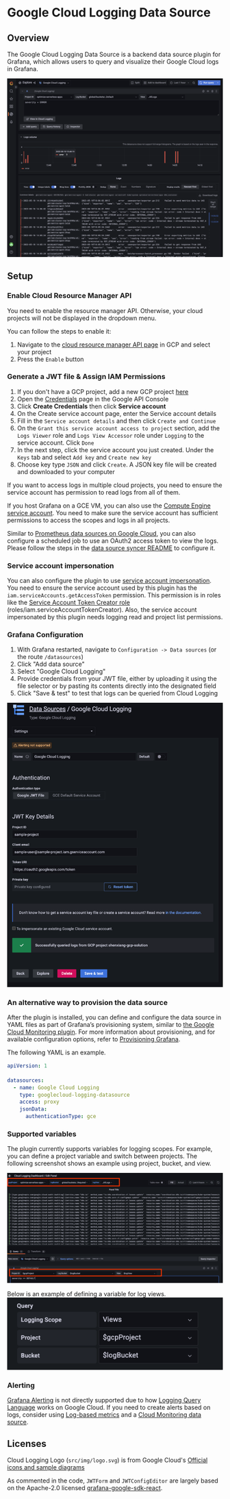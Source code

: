 # Google Cloud Logging Data Source

## Overview
The Google Cloud Logging Data Source is a backend data source plugin for Grafana,
which allows users to query and visualize their Google Cloud logs in Grafana.

![image info](https://github.com/GoogleCloudPlatform/cloud-logging-data-source-plugin/blob/main/src/img/cloud_logging_explore_view.png?raw=true)

## Setup

### Enable Cloud Resource Manager API

You need to enable the resource manager API. Otherwise, your cloud projects will not be displayed in the dropdown menu.

You can follow the steps to enable it:

1. Navigate to the [cloud resource manager API page](https://console.cloud.google.com/apis/library/cloudresourcemanager.googleapis.com) in GCP and select your project
2. Press the `Enable` button

### Generate a JWT file & Assign IAM Permissions

1. If you don't have a GCP project, add a new GCP project [here](https://cloud.google.com/resource-manager/docs/creating-managing-projects#console)
2. Open the [Credentials](https://console.developers.google.com/apis/credentials) page in the Google API Console
3. Click **Create Credentials** then click **Service account**
4. On the Create service account page, enter the Service account details
5. Fill in the `Service account details` and then click `Create and Continue`
6. On the `Grant this service account access to project` section, add the `Logs Viewer` role and `Logs View Accessor` role under `Logging` to the service account. Click `Done`
7. In the next step, click the service account you just created. Under the `Keys` tab and select `Add key` and `Create new key`
8. Choose key type `JSON` and click `Create`. A JSON key file will be created and downloaded to your computer

If you want to access logs in multiple cloud projects, you need to ensure the service account has permission to read logs from all of them.

If you host Grafana on a GCE VM, you can also use the [Compute Engine service account](https://cloud.google.com/compute/docs/access/service-accounts#serviceaccount). You need to make sure the service account has sufficient permissions to access the scopes and logs in all projects.

Similar to [Prometheus data sources on Google Cloud](https://cloud.google.com/stackdriver/docs/managed-prometheus/query#use-serverless), you can also configure a scheduled job to use an OAuth2 access token to view the logs. Please follow the steps in the [data source syncer README](https://github.com/GoogleCloudPlatform/cloud-logging-data-source-plugin/blob/main/datasource-syncer/README.md) to configure it.

### Service account impersonation
You can also configure the plugin to use [service account impersonation](https://cloud.google.com/iam/docs/service-account-impersonation).
You need to ensure the service account used by this plugin has the `iam.serviceAccounts.getAccessToken` permission. This permission is in roles like the [Service Account Token Creator role](https://cloud.google.com/iam/docs/understanding-roles#iam.serviceAccountTokenCreator) (roles/iam.serviceAccountTokenCreator). Also, the service account impersonated
by this plugin needs logging read and project list permissions.

### Grafana Configuration
1. With Grafana restarted, navigate to `Configuration -> Data sources` (or the route `/datasources`)
2. Click "Add data source"
3. Select "Google Cloud Logging"
4. Provide credentials from your JWT file, either by uploading it using the file selector or by pasting its contents directly into the designated field
5. Click "Save & test" to test that logs can be queried from Cloud Logging

![image info](https://github.com/GoogleCloudPlatform/cloud-logging-data-source-plugin/blob/main/src/img/cloud_logging_config.png?raw=true)

### An alternative way to provision the data source

After the plugin is installed, you can define and configure the data source in YAML files as part of Grafana’s provisioning system, similar to [the Google Cloud Monitoring plugin](https://grafana.com/docs/grafana/latest/datasources/google-cloud-monitoring/#provision-the-data-source). For more information about provisioning, and for available configuration options, refer to [Provisioning Grafana](https://grafana.com/docs/grafana/latest/administration/provisioning/#data-sources).

The following YAML is an example.

```yaml
apiVersion: 1

datasources:
  - name: Google Cloud Logging
    type: googlecloud-logging-datasource
    access: proxy
    jsonData:
      authenticationType: gce
```

### Supported variables
The plugin currently supports variables for logging scopes. For example, you can define a project variable and switch between projects. The following screenshot shows an example using project, bucket, and view.

![template variables](https://github.com/GoogleCloudPlatform/cloud-logging-data-source-plugin/blob/main/src/img/template_vars.png?raw=true)

Below is an example of defining a variable for log views.
![define a variable](https://github.com/GoogleCloudPlatform/cloud-logging-data-source-plugin/blob/main/src/img/template_query_vars.png?raw=true)

### Alerting
[Grafana Alerting](https://grafana.com/docs/grafana/latest/alerting/fundamentals/data-source-alerting/) is not directly supported due to how [Logging Query Language](https://cloud.google.com/logging/docs/view/logging-query-language) works on Google Cloud. If you need to create alerts based on logs, consider using [Log-based metrics](https://cloud.google.com/logging/docs/logs-based-metrics) and a [Cloud Monitoring data source](https://grafana.com/docs/grafana/latest/datasources/google-cloud-monitoring/).

## Licenses

Cloud Logging Logo (`src/img/logo.svg`) is from Google Cloud's [Official icons and sample diagrams](https://cloud.google.com/icons)

As commented in the code, `JWTForm` and `JWTConfigEditor` are largely based on the Apache-2.0 licensed [grafana-google-sdk-react](https://github.com/grafana/grafana-google-sdk-react/).
